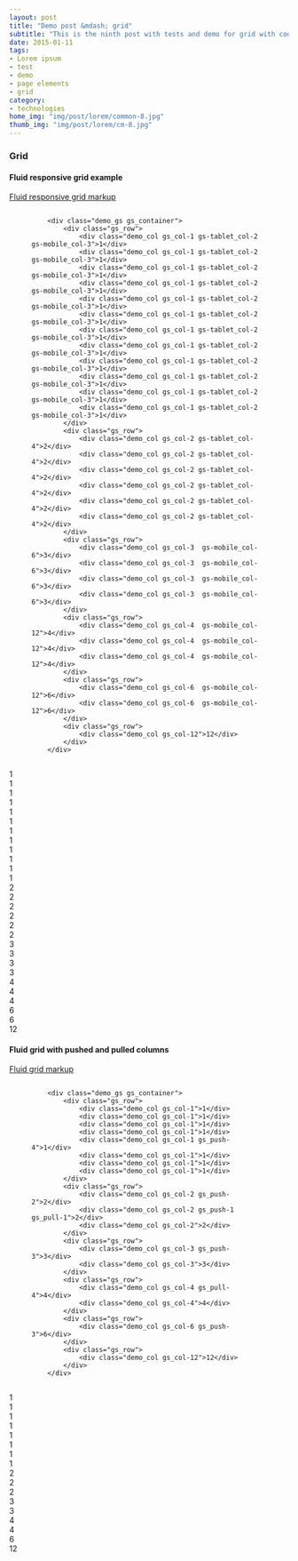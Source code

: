 ```yaml
---
layout: post
title: "Demo post &mdash; grid"
subtitle: "This is the ninth post with tests and demo for grid with code snippets and explanations"
date: 2015-01-11
tags: 
- Lorem ipsum
- test 
- demo
- page elements
- grid
category:
- technologies
home_img: "img/post/lorem/common-8.jpg"
thumb_img: "img/post/lorem/cm-8.jpg"
---
```

<h3 class="typo_serif typo_center">Grid</h3>
<h4 class="typo_condensed typo_center">Fluid responsive grid example</h4>
<div class="block_center block_center-extra block_spoiler js-spoiler">
    <a href="#" class="js-panel">Fluid responsive grid markup</a>
    <figure class="code_center">
        <pre><code class="language-markup">
    &lt;div class=&quot;demo_gs gs_container&quot;&gt;
        &lt;div class=&quot;gs_row&quot;&gt;                            
            &lt;div class=&quot;demo_col gs_col-1 gs-tablet_col-2 gs-mobile_col-3&quot;&gt;1&lt;/div&gt;
            &lt;div class=&quot;demo_col gs_col-1 gs-tablet_col-2 gs-mobile_col-3&quot;&gt;1&lt;/div&gt;
            &lt;div class=&quot;demo_col gs_col-1 gs-tablet_col-2 gs-mobile_col-3&quot;&gt;1&lt;/div&gt;
            &lt;div class=&quot;demo_col gs_col-1 gs-tablet_col-2 gs-mobile_col-3&quot;&gt;1&lt;/div&gt;
            &lt;div class=&quot;demo_col gs_col-1 gs-tablet_col-2 gs-mobile_col-3&quot;&gt;1&lt;/div&gt;
            &lt;div class=&quot;demo_col gs_col-1 gs-tablet_col-2 gs-mobile_col-3&quot;&gt;1&lt;/div&gt;
            &lt;div class=&quot;demo_col gs_col-1 gs-tablet_col-2 gs-mobile_col-3&quot;&gt;1&lt;/div&gt;
            &lt;div class=&quot;demo_col gs_col-1 gs-tablet_col-2 gs-mobile_col-3&quot;&gt;1&lt;/div&gt;
            &lt;div class=&quot;demo_col gs_col-1 gs-tablet_col-2 gs-mobile_col-3&quot;&gt;1&lt;/div&gt;
            &lt;div class=&quot;demo_col gs_col-1 gs-tablet_col-2 gs-mobile_col-3&quot;&gt;1&lt;/div&gt;
            &lt;div class=&quot;demo_col gs_col-1 gs-tablet_col-2 gs-mobile_col-3&quot;&gt;1&lt;/div&gt;
            &lt;div class=&quot;demo_col gs_col-1 gs-tablet_col-2 gs-mobile_col-3&quot;&gt;1&lt;/div&gt;
        &lt;/div&gt;
        &lt;div class=&quot;gs_row&quot;&gt;
            &lt;div class=&quot;demo_col gs_col-2 gs-tablet_col-4&quot;&gt;2&lt;/div&gt;
            &lt;div class=&quot;demo_col gs_col-2 gs-tablet_col-4&quot;&gt;2&lt;/div&gt;
            &lt;div class=&quot;demo_col gs_col-2 gs-tablet_col-4&quot;&gt;2&lt;/div&gt;
            &lt;div class=&quot;demo_col gs_col-2 gs-tablet_col-4&quot;&gt;2&lt;/div&gt;
            &lt;div class=&quot;demo_col gs_col-2 gs-tablet_col-4&quot;&gt;2&lt;/div&gt;
            &lt;div class=&quot;demo_col gs_col-2 gs-tablet_col-4&quot;&gt;2&lt;/div&gt;
        &lt;/div&gt;
        &lt;div class=&quot;gs_row&quot;&gt;
            &lt;div class=&quot;demo_col gs_col-3  gs-mobile_col-6&quot;&gt;3&lt;/div&gt;
            &lt;div class=&quot;demo_col gs_col-3  gs-mobile_col-6&quot;&gt;3&lt;/div&gt;
            &lt;div class=&quot;demo_col gs_col-3  gs-mobile_col-6&quot;&gt;3&lt;/div&gt;
            &lt;div class=&quot;demo_col gs_col-3  gs-mobile_col-6&quot;&gt;3&lt;/div&gt;
        &lt;/div&gt;
        &lt;div class=&quot;gs_row&quot;&gt;
            &lt;div class=&quot;demo_col gs_col-4  gs-mobile_col-12&quot;&gt;4&lt;/div&gt;
            &lt;div class=&quot;demo_col gs_col-4  gs-mobile_col-12&quot;&gt;4&lt;/div&gt;
            &lt;div class=&quot;demo_col gs_col-4  gs-mobile_col-12&quot;&gt;4&lt;/div&gt;
        &lt;/div&gt;
        &lt;div class=&quot;gs_row&quot;&gt;
            &lt;div class=&quot;demo_col gs_col-6  gs-mobile_col-12&quot;&gt;6&lt;/div&gt;
            &lt;div class=&quot;demo_col gs_col-6  gs-mobile_col-12&quot;&gt;6&lt;/div&gt;
        &lt;/div&gt;
        &lt;div class=&quot;gs_row&quot;&gt;
            &lt;div class=&quot;demo_col gs_col-12&quot;&gt;12&lt;/div&gt;
        &lt;/div&gt;                          
    &lt;/div&gt;    
        </code></pre>
    </figure>
</div>    
<div class="demo_gs gs_container">
    <div class="gs_row">                            
        <div class="demo_col gs_col-1 gs-tablet_col-2  gs-mobile_col-3">1</div>
        <div class="demo_col gs_col-1 gs-tablet_col-2  gs-mobile_col-3">1</div>
        <div class="demo_col gs_col-1 gs-tablet_col-2  gs-mobile_col-3">1</div>
        <div class="demo_col gs_col-1 gs-tablet_col-2  gs-mobile_col-3">1</div>
        <div class="demo_col gs_col-1 gs-tablet_col-2  gs-mobile_col-3">1</div>
        <div class="demo_col gs_col-1 gs-tablet_col-2  gs-mobile_col-3">1</div>
        <div class="demo_col gs_col-1 gs-tablet_col-2  gs-mobile_col-3">1</div>
        <div class="demo_col gs_col-1 gs-tablet_col-2  gs-mobile_col-3">1</div>
        <div class="demo_col gs_col-1 gs-tablet_col-2  gs-mobile_col-3">1</div>
        <div class="demo_col gs_col-1 gs-tablet_col-2  gs-mobile_col-3">1</div>
        <div class="demo_col gs_col-1 gs-tablet_col-2  gs-mobile_col-3">1</div>
        <div class="demo_col gs_col-1 gs-tablet_col-2  gs-mobile_col-3">1</div>
    </div>
    <div class="gs_row">
        <div class="demo_col gs_col-2 gs-tablet_col-4">2</div>
        <div class="demo_col gs_col-2 gs-tablet_col-4">2</div>
        <div class="demo_col gs_col-2 gs-tablet_col-4">2</div>
        <div class="demo_col gs_col-2 gs-tablet_col-4">2</div>
        <div class="demo_col gs_col-2 gs-tablet_col-4">2</div>
        <div class="demo_col gs_col-2 gs-tablet_col-4">2</div>
    </div>
    <div class="gs_row">
        <div class="demo_col gs_col-3  gs-mobile_col-6">3</div>
        <div class="demo_col gs_col-3  gs-mobile_col-6">3</div>
        <div class="demo_col gs_col-3  gs-mobile_col-6">3</div>
        <div class="demo_col gs_col-3  gs-mobile_col-6">3</div>
    </div>
    <div class="gs_row">
        <div class="demo_col gs_col-4  gs-mobile_col-12">4</div>
        <div class="demo_col gs_col-4  gs-mobile_col-12">4</div>
        <div class="demo_col gs_col-4  gs-mobile_col-12">4</div>
    </div>
    <div class="gs_row">
        <div class="demo_col gs_col-6  gs-mobile_col-12">6</div>
        <div class="demo_col gs_col-6  gs-mobile_col-12">6</div>
    </div>
    <div class="gs_row">
        <div class="demo_col gs_col-12">12</div>
    </div>                          
</div>
<h4 class="typo_condensed typo_center">Fluid grid with pushed and pulled columns</h4>
<div class="block_center block_center-extra block_spoiler js-spoiler">
    <a href="#" class="js-panel">Fluid grid markup</a>
    <figure class="code_center">
        <pre><code class="language-markup">
    &lt;div class=&quot;demo_gs gs_container&quot;&gt;
        &lt;div class=&quot;gs_row&quot;&gt;                            
            &lt;div class=&quot;demo_col gs_col-1&quot;&gt;1&lt;/div&gt;
            &lt;div class=&quot;demo_col gs_col-1&quot;&gt;1&lt;/div&gt;
            &lt;div class=&quot;demo_col gs_col-1&quot;&gt;1&lt;/div&gt;
            &lt;div class=&quot;demo_col gs_col-1&quot;&gt;1&lt;/div&gt;
            &lt;div class=&quot;demo_col gs_col-1 gs_push-4&quot;&gt;1&lt;/div&gt;
            &lt;div class=&quot;demo_col gs_col-1&quot;&gt;1&lt;/div&gt;
            &lt;div class=&quot;demo_col gs_col-1&quot;&gt;1&lt;/div&gt;
            &lt;div class=&quot;demo_col gs_col-1&quot;&gt;1&lt;/div&gt;
        &lt;/div&gt;
        &lt;div class=&quot;gs_row&quot;&gt;
            &lt;div class=&quot;demo_col gs_col-2 gs_push-2&quot;&gt;2&lt;/div&gt;
            &lt;div class=&quot;demo_col gs_col-2 gs_push-1 gs_pull-1&quot;&gt;2&lt;/div&gt;
            &lt;div class=&quot;demo_col gs_col-2&quot;&gt;2&lt;/div&gt;
        &lt;/div&gt;
        &lt;div class=&quot;gs_row&quot;&gt;
            &lt;div class=&quot;demo_col gs_col-3 gs_push-3&quot;&gt;3&lt;/div&gt;
            &lt;div class=&quot;demo_col gs_col-3&quot;&gt;3&lt;/div&gt;
        &lt;/div&gt;
        &lt;div class=&quot;gs_row&quot;&gt;
            &lt;div class=&quot;demo_col gs_col-4 gs_pull-4&quot;&gt;4&lt;/div&gt;
            &lt;div class=&quot;demo_col gs_col-4&quot;&gt;4&lt;/div&gt;
        &lt;/div&gt;
        &lt;div class=&quot;gs_row&quot;&gt;
            &lt;div class=&quot;demo_col gs_col-6 gs_push-3&quot;&gt;6&lt;/div&gt;
        &lt;/div&gt;
        &lt;div class=&quot;gs_row&quot;&gt;
            &lt;div class=&quot;demo_col gs_col-12&quot;&gt;12&lt;/div&gt;
        &lt;/div&gt;                          
    &lt;/div&gt;    
        </code></pre>
    </figure>
</div>
<div class="demo_gs gs_container">
    <div class="gs_row">                            
        <div class="demo_col gs_col-1">1</div>
        <div class="demo_col gs_col-1">1</div>
        <div class="demo_col gs_col-1">1</div>
        <div class="demo_col gs_col-1">1</div>
        <div class="demo_col gs_col-1 gs_push-4">1</div>
        <div class="demo_col gs_col-1">1</div>
        <div class="demo_col gs_col-1">1</div>
        <div class="demo_col gs_col-1">1</div>
    </div>
    <div class="gs_row">
        <div class="demo_col gs_col-2 gs_push-2">2</div>
        <div class="demo_col gs_col-2 gs_push-1 gs_pull-1">2</div>
        <div class="demo_col gs_col-2">2</div>
    </div>
    <div class="gs_row">
        <div class="demo_col gs_col-3 gs_push-3">3</div>
        <div class="demo_col gs_col-3">3</div>
    </div>
    <div class="gs_row">
        <div class="demo_col gs_col-4 gs_pull-4">4</div>
        <div class="demo_col gs_col-4">4</div>
    </div>
    <div class="gs_row">
        <div class="demo_col gs_col-6 gs_push-3">6</div>
    </div>
    <div class="gs_row">
        <div class="demo_col gs_col-12">12</div>
    </div>                          
</div>

